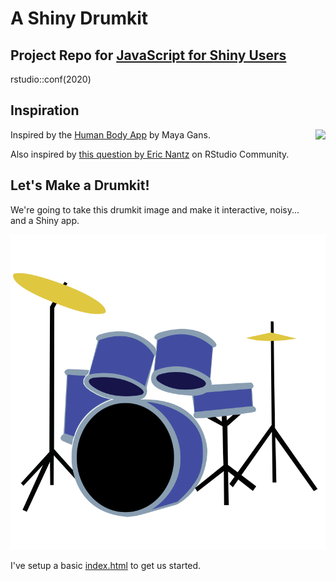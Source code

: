 
# A Shiny Drumkit

## Project Repo for [JavaScript for Shiny Users](https://js4shiny.com)

rstudio::conf(2020)

## Inspiration

<a href="https://maya-gans.shinyapps.io/human_body_app/"><img src="https://github.com/volcanioo/Human-Body-Rendering-HTML/raw/master/README_image.png" height="150px" align="right" /></a>

Inspired by the [Human Body App](https://maya-gans.shinyapps.io/human_body_app/) by Maya Gans.

Also inspired by [this question by Eric Nantz](https://community.rstudio.com/t/passing-module-namespace-to-embedded-javascript-function/26988) on RStudio Community.

## Let's Make a Drumkit!

We're going to take this drumkit image and make it interactive, noisy... and a Shiny app.

![](drumkit.svg)

I've setup a basic [index.html](index.html) to get us started.

